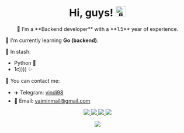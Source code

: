 <h1 align="center">Hi, guys! <img src="https://github.com/wervlad/wervlad/assets/24524555/766d336d-b87d-44ba-807c-c51de2bc6b4d" width="28px" alt="👋"></h1>

<p align="center">
🚀 I'm a **Backend developer** with a **1.5** year of experience.

🌱 I'm currently learning **Go (backend)**.

🧠 In stash:
- Python 🐍
- 1с)))) ✨

💬 You can contact me:
  - ✈️ Telegram: [vindi98](https://t.me/vindi98)
  - 📧 Email: vaiminmail@gmail.com
</p>

<p align="center">
  <a href="https://github.com/VindosVP">
    <img src="http://github-profile-summary-cards.vercel.app/api/cards/profile-details?username=VindosVP&theme=transparent" />
  </a>
  <a href="https://github.com/VindosVP">
    <img src="https://github-readme-streak-stats.herokuapp.com/?user=VindosVP&hide_border=true&card_width=338&theme=transparent" />
  </a>
  <a href="https://github.com/VindosVP">
    <img src="http://github-profile-summary-cards.vercel.app/api/cards/stats?username=VindosVP&theme=transparent" />
  </a>
  <a href="https://github.com/VindosVP">
    <img src="https://github-readme-stats.vercel.app/api/top-langs/?username=VindosVP&langs_count=10&exclude_repo=&hide=jupyter%20notebook,vim%20script,cmake,makefile,batchfile,emacs%20lisp,css,html&layout=default&card_width=699&hide_border=true&theme=transparent" />
  </a>
</p>

<p align="center">
  <a href="https://github.com/VindosVP">
    <img src="https://komarev.com/ghpvc/?username=VindosVP&color=blue&style=flat)" />
  </a>
</p>

<!--
**vindosVP/VindosVP** is a ✨ _special_ ✨ repository because its `README.md` (this file) appears on your GitHub profile.


